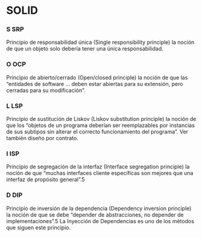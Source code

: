 # SOLID

### S	SRP

Principio de responsabilidad única (Single responsibility principle)
la noción de que un objeto solo debería tener una única responsabilidad.

### O	OCP

Principio de abierto/cerrado (Open/closed principle)
la noción de que las “entidades de software … deben estar abiertas para su extensión, pero cerradas para su modificación”.

### L	LSP

Principio de sustitución de Liskov (Liskov substitution principle)
la noción de que los “objetos de un programa deberían ser reemplazables por instancias de sus subtipos sin alterar el correcto funcionamiento del programa”. Ver también diseño por contrato.

### I	ISP

Principio de segregación de la interfaz (Interface segregation principle)
la noción de que “muchas interfaces cliente específicas son mejores que una interfaz de propósito general”.5

### D	DIP

Principio de inversión de la dependencia (Dependency inversion principle)
la noción de que se debe “depender de abstracciones, no depender de implementaciones”.5
La Inyección de Dependencias es uno de los métodos que siguen este principio.
